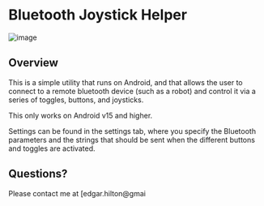 # Bluetooth Joystick Helper

![image](https://github.com/user-attachments/assets/cf5b5054-119f-41a8-99cf-19aa710d9902)

## Overview

This is a simple utility that runs on Android, and that allows the user to connect to a remote bluetooth device (such as a robot)
and control it via a series of toggles, buttons, and joysticks. 

This only works on Android v15 and higher.

Settings can be found in the settings tab, where you specify the Bluetooth parameters and the strings that should be sent when the different buttons and toggles are activated.


## Questions?

Please contact me at [edgar.hilton@gmai

